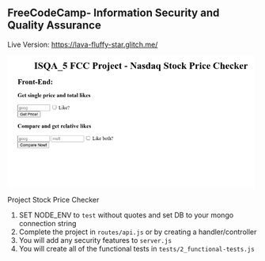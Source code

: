 **FreeCodeCamp**- Information Security and Quality Assurance
------
Live Version: https://lava-fluffy-star.glitch.me/

<p>
  <img src="/Nasdaq Stock Price.png" width="500">
</p>


Project Stock Price Checker

1) SET NODE_ENV to `test` without quotes and set DB to your mongo connection string
2) Complete the project in `routes/api.js` or by creating a handler/controller
3) You will add any security features to `server.js`
4) You will create all of the functional tests in `tests/2_functional-tests.js`


